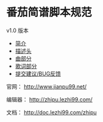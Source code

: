 # 番茄简谱脚本规范


v1.0 版本

- [简介](01-简介.md)
- [描述头](02-描述头.md)
- [曲部分](03-曲部分.md)
- [歌词部分](04-歌词部分.md)
- [提交建议/BUG反馈](05-建议.md)

官网： http://www.jianpu99.net/

编辑器： http://zhipu.lezhi99.com/

文档： http://doc.lezhi99.com/zhipu
